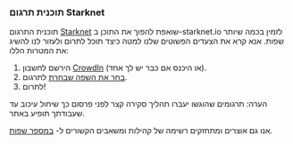 ### תוכנית תרגום Starknet

תוכנית התרגום [Starknet](https://starkware.crowdin.com/starknet-web) שואפת להפוך את התוכן ב-starknet.io לזמין בכמה שיותר שפות. אנא קרא את הצעדים הפשוטים שלנו למטה כיצד תוכל לתרום ולעזור לנו להשיג את המטרות הללו:

1. הירשם לחשבון [CrowdIn](https://crowdin.com/) (או היכנס אם כבר יש לך אחד).
2. [בחר את השפה שבחרת](https://starkware.crowdin.com/starknet-web) לתרגום.
3. לתרום!

הערה: תרגומים שהוגשו יעברו תהליך סקירה קצר לפני פרסום כך שיחול עיכוב עד שעבודתך תופיע באתר.

אנו גם אוצרים ומתחזקים רשימה של קהילות ומשאבים הקשורים ל- [במספר שפות](/en/community/language-resources).